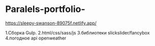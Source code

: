 # Paralels-portfolio-

https://sleepy-swanson-89075f.netlify.app/


1.Сборка Gulp.
2.html/css/sass/js
3.библиотеки slickslider/fancybox
4.погодное api openweather

